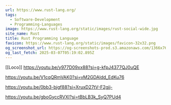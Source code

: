 ```yaml
---
url: https://www.rust-lang.org/
tags:
  - Software-Development
  - Programming-Languages
image: https://www.rust-lang.org/static/images/rust-social-wide.jpg
site_name: Rust
title: Rust Programming Language
favicon: https://www.rust-lang.org/static/images/favicon-32x32.png
og_screenshot_url: https://og-screenshots-prod.s3.amazonaws.com/1366x768/80/false/0a6e6cc20c9ad8d6e91cb53f89a46e677cde6d53f520bf1f83ce318069de8e40.jpeg
og_last_fetch: 2025-03-07T05:19:02.895Z
---
```


[[Loco]]
https://youtu.be/y977D09xx88?si=g-kfpJ4377QJ0uQE

https://youtu.be/V1cqQRmVAK0?si=vM2GDAldd_EdKu76

https://youtu.be/0bb3-bjgf88?si=XruxD27tV-F2gjj-

https://youtu.be/gboGyccRVXI?si=tBbLB3k_SyQ7PUd4

